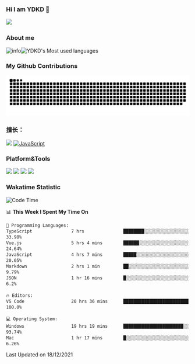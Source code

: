 ### Hi I am YDKD 👋

![](https://visitor-badge.glitch.me/badge?page_id=YDKD.readme)

### About me
![info](https://github-readme-stats.vercel.app/api?username=YDKD&show_icons=true&theme=cobalt)![YDKD's Most used languages](https://github-readme-stats.vercel.app/api/top-langs/?username=YDKD&layout=compact&hide_border=true&langs_count=8)

### My Github Contributions
![](https://raw.githubusercontent.com/YDKD/YDKD/main/assets/github-contribution-grid-snake.svg)

### 擅长：<br />
[![](https://img.shields.io/badge/-Vue.js-007396?style=flat-square&logo=Vue.js&logoColor=#4FC08D)](https://cn.vuejs.org/)
[![JavaScript](https://img.shields.io/badge/-JavaScript-f7e018?style=flat-square&logo=javascript&logoColor=white)]()

### Platform&Tools <br/>

[![]( https://img.shields.io/badge/macOS-Big%20Sur-292e33?style=flat-square&logo=apple&logoColor=ffffff )]() [![](https://img.shields.io/badge/Windows-10-2376bc?style=flat-square&logo=windows&logoColor=ffffff)]() [![]( https://img.shields.io/badge/IDE-Visual%20Studio%20Code-blue?style=flat-square&logo=visual-studio-code&logoColor=ffffff )]() [![]( https://img.shields.io/badge/iPhone-12-999999?style=flat-square&logo=apple&logoColor=ffffff)]() <br />

### Wakatime Statistic
<!--START_SECTION:waka-->
![Code Time](http://img.shields.io/badge/Code%20Time-246%20hrs%2017%20mins-blue)

📊 **This Week I Spent My Time On** 

```text
💬 Programming Languages: 
TypeScript               7 hrs               ████████░░░░░░░░░░░░░░░░░   33.98% 
Vue.js                   5 hrs 4 mins        ██████░░░░░░░░░░░░░░░░░░░   24.64% 
JavaScript               4 hrs 7 mins        █████░░░░░░░░░░░░░░░░░░░░   20.05% 
Markdown                 2 hrs 1 min         ██░░░░░░░░░░░░░░░░░░░░░░░   9.79% 
JSON                     1 hr 16 mins        █░░░░░░░░░░░░░░░░░░░░░░░░   6.2%

🔥 Editors: 
VS Code                  20 hrs 36 mins      █████████████████████████   100.0%

💻 Operating System: 
Windows                  19 hrs 19 mins      ███████████████████████░░   93.74% 
Mac                      1 hr 17 mins        █░░░░░░░░░░░░░░░░░░░░░░░░   6.26%

```


 Last Updated on 18/12/2021
<!--END_SECTION:waka-->

<!--
**YDKD/YDKD** is a ✨ _special_ ✨ repository because its `README.md` (this file) appears on your GitHub profile.

Here are some ideas to get you started:

- 🔭 I’m currently working on ...
- 🌱 I’m currently learning ...
- 👯 I’m looking to collaborate on ...
- 🤔 I’m looking for help with ...
- 💬 Ask me about ...
- 📫 How to reach me: ...
- 😄 Pronouns: ...
- ⚡ Fun fact: ...
-->
